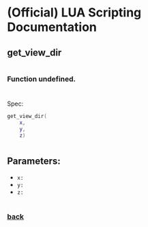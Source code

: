 
# (Official) LUA Scripting Documentation

## get_view_dir
#
### Function undefined.
#
Spec:
```lua
get_view_dir(
	x,
	y,
	z)
```
#
## Parameters:
- `x:` 
- `y:` 
- `z:` 
#  

### [back](../other)
